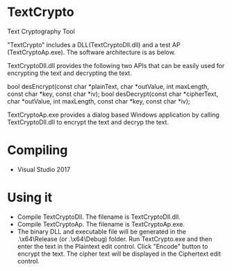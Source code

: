 # TextCrypto
Text Cryptography Tool

"TextCrypto" includes a DLL(TextCryptoDll.dll) and a test AP (TextCryptoAp.exe). The software architecture is as below.
 
TextCryptoDll.dll provides the following two APIs that can be easily used for encrypting the text and decrypting the text.

bool desEncrypt(const char *plainText, char *outValue, int maxLength, const char *key, const char *iv);
bool desDecrypt(const char *cipherText, char *outValue, int maxLength, const char *key, const char *iv);

TextCryptoAp.exe provides a dialog based Windows application by calling TextCryptoDll.dll to encrypt the text and decryp the text.

Compiling
=========
- Visual Studio 2017

Using it
========
- Compile TextCryptoDll. The filename is TextCryptoDll.dll.
- Compile TextCryptoAp. The filename is TextCryptoAp.exe.
- The binary DLL and executable file will be generated in the .\x64\Release (or .\x64\Debug) folder. Run TextCrypto.exe and then enter the text in the Plaintext edit control. Click "Encode" button to encrypt the text. The cipher text will be displayed in the Ciphertext edit control.